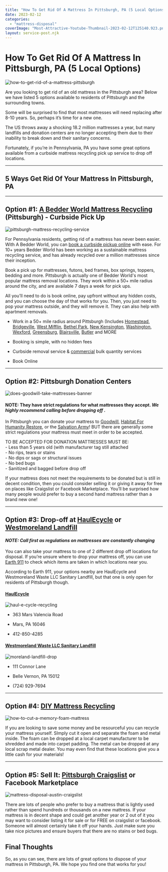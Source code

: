 ```yaml
---
title: "How To Get Rid Of A Mattress In Pittsburgh, PA (5 Local Options)"
date: 2023-02-12
categories: 
  - "mattress-disposal"
coverImage: "Most-Attractive-Youtube-Thumbnail-2023-02-12T125140.923.png"
layout: service-post.njk
---
```


# **How To Get Rid Of A Mattress In Pittsburgh, PA (5 Local Options)**

![how-to-get-rid-of-a-mattress-pittsburgh](/images/blog/Most-Attractive-Youtube-Thumbnail-2023-02-12T125140.923-1024x576.png)

Are you looking to get rid of an old mattress in the Pittsburgh area? Below we have listed 5 options available to residents of Pittsburgh and the surrounding towns.

Some will be surprised to find that most mattresses will need replacing after 8-10 years. So, perhaps it’s time for a new one.

The US throws away a shocking 18.2 million mattresses a year, but many landfills and donation centers are no longer accepting them due to their inability to break down and their sanitary concerns.

Fortunately, if you’re in Pennsylvania, PA you have some great options available from a curbside mattress recycling pick up service to drop off locations.

* * *

## 5 Ways Get Rid Of Your Mattress In Pittsburgh, PA

* * *

## Option #1: [A Bedder World Mattress Recycling](https://www.abedderworld.com/mattress-recycling-pittsburgh-pa/) (Pittsburgh) - Curbside Pick Up

![pittsburgh-mattress-recycling-service](/images/blog/Screen-Shot-2023-02-12-at-12.58.18-PM-1024x481.png)

For Pennsylvania residents, getting rid of a mattress has never been easier. With A Bedder World, you can [book a curbside pickup online](https://www.abedderworld.com/mattress-recycling-pittsburgh-pa/) with ease. For 10+ years Bedder World has been working as a sustainable mattress recycling service, and has already recycled over a million mattresses since their inception. 

Book a pick up for mattresses, futons, bed frames, box springs, toppers, bedding and more. Pittsburgh is actually one of Bedder World's most popular mattress removal locations. They work within a 50+ mile radius around the city, and are available 7 days a week for pick ups. 

All you’ll need to do is book online, pay upfront without any hidden costs, and you can choose the day of that works for you. Then, you just need to pop your mattress outside, and they will remove it. They can also help with apartment removals.

- Work in a 50+ mile radius around Pittsburgh (Includes [Homestead](https://www.abedderworld.com/Homestead-PA), [Bridgeville](https://www.abedderworld.com/Bridgeville-PA), [West Mifflin](https://www.abedderworld.com/West-Mifflin-PA), [Bethel Park](https://www.abedderworld.com/Bethel-Park-PA), [New Kensington](https://www.abedderworld.com/New-Kensington-PA), [Washington](https://www.abedderworld.com/Washington-PA), [Wexford](https://www.abedderworld.com/Wexford-PA), [Greensburg](https://www.abedderworld.com/Greensburg-PA), [Blairsville](https://www.abedderworld.com/Blairsville-PA), [Butler](https://www.abedderworld.com/Butler-PA) and MORE

- Booking is simple, with no hidden fees

- Curbside removal service & [commercial](https://www.abedderworld.com/commercial/) bulk quantity services

- Book Online

* * *

## Option #2: Pittsburgh Donation Centers

![does-goodwill-take-mattresses-banner](/images/blog/Most-Attractive-Youtube-Thumbnail-83-1024x576.png)

#### NOTE: They have strict regulations for what mattresses they accept. _We highly recommend calling before dropping off ._

In Pittsburgh you can donate your mattress to [Goodwill](https://www.abedderworld.com/does-goodwill-take-mattresses-4-alternative-options.html/), [Habitat For Humanity Restore](https://www.habitatpittsburgh.org/), or the [Salvation Army](https://easternusa.salvationarmy.org/western-pennsylvania/)! BUT there are generally some strict regulations your mattress must meet in order to be accepted.

TO BE ACCEPTED FOR DONATION MATTRESSES MUST BE:  
\- Less than 5 years old (with manufacturer tag still attached  
\- No rips, tears or stains  
\- No dips or sags or structural issues  
\- No bed bugs  
\- Sanitized and bagged before drop off

If your mattress does not meet the requirements to be donated but is still in decent condition, then you could consider selling it or giving it away for free on places like Craigslist or Facebook Marketplace. You’ll be surprised how many people would prefer to buy a second hand mattress rather than a brand new one! 

* * *

## Option #3: Drop-off at [HaulEcycle](https://haulecycle.com/) or [Westmoreland Landfill](http://www.westmorelandslf.com/)

#### _NOTE: Call first as regulations on mattresses are constantly changing_

You can also take your mattress to one of 2 different drop off locations for disposal. If you’re unsure where to drop your mattress off, you can use [Earth 911](https://earth911.com/recycling-center-search-guides/) to check which items are taken in which locations near you. 

According to Earth 911, your options nearby are HaulEcycle and Westmoreland Waste LLC Sanitary Landfill, but that one is only open for residents of Pittsburgh though. 

#### **[HaulEcycle](https://haulecycle.com/)**

![haul-e-cycle-recycling](/images/blog/HaulEcycle-Logo-White-small.png)

- 363 Mars Valencia Road

- Mars, PA 16046

- 412-850-4285

#### **[Westmoreland Waste LLC Sanitary Landfill](http://www.westmorelandslf.com/)**

![moreland-landfill-drop](/images/blog/logo.jpeg)

- 111 Connor Lane

- Belle Vernon, PA 15012

- (724) 929-7694

* * *

## Option #4: [DIY Mattress Recycling](https://www.abedderworld.com/how-to-recycle-a-mattress/)

![how-to-cut-a-memory-foam-mattress](/images/blog/Most-Attractive-Youtube-Thumbnail-60-edited.png)

If you are looking to save some money and be resourceful you can recycle your mattress yourself. SImply cut it open and separate the foam and metal inside. The foam can be dropped at a local carpet manufacturer to be shredded and made into carpet padding. The metal can be dropped at any local scrap metal dealer. You may even find that these locations give you a little cash for your materials!

* * *

## Option #5: Sell It: [Pittsburgh Craigslist](https://pittsburgh.craigslist.org/) or Facebook Marketplace

![mattress-disposal-austin-craigslist](/images/blog/Screen-Shot-2019-12-11-at-8.06.07-AM-edited.png)

There are lots of people who prefer to buy a mattress that is lightly used rather than spend hundreds or thousands on a new mattress. If your mattress is in decent shape and could get another year or 2 out of it you may want to consider listing it for sale or for FREE on craigslist or facebook. Someone will almost certainly take it off your hands. Just make sure you take nice pictures and ensure buyers that there are no stains or bed bugs.

## **Final Thoughts**

So, as you can see, there are lots of great options to dispose of your mattress in Pittsburgh, PA. We hope you find one that works for you!

